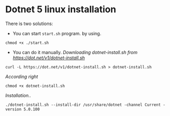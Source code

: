 
# Dotnet 5 linux installation

There is two solutions:

- You can start `start.sh` program. by using. 
```
chmod +x ./start.sh
```

- You can do it manually.
_Downloading dotnet-install.sh from https://dot.net/v1/dotnet-install.sh_

```
curl -L https://dot.net/v1/dotnet-install.sh > dotnet-install.sh
```

_According right_
```
chmod +x dotnet-install.sh
```

_Installation.._
```
./dotnet-install.sh --install-dir /usr/share/dotnet -channel Current -version 5.0.100 
```